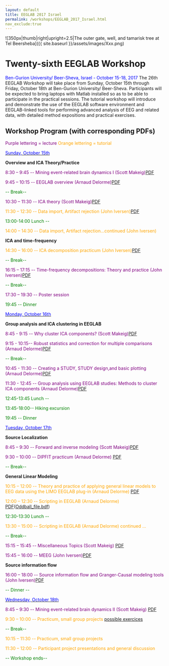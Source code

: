 ```yaml
---
layout: default
title: EEGLAB 2017 Israel
permalink: /workshops/EEGLAB_2017_Israel.html
nav_exclude:true
---
```


![350px\|thumb\|right\|upright=2.5\|The outer gate, well, and tamarisk
tree at Tel Beersheba]({{ site.baseurl }}/assets/images/Xxx.png)

Twenty-sixth EEGLAB Workshop
============================

<font color=blue>Ben-Gurion University/ Beer-Sheva, Israel - October
15-18, 2017</font>
The 26th EEGLAB Workshop will take place from Sunday, October 15th
through Friday, October 18th at Ben-Gurion University/ Beer-Sheva.
Participants will be expected to bring laptops with Matlab installed so
as to be able to participate in the practical sessions. The tutorial
workshop will introduce and demonstrate the use of the EEGLAB software
environment and EEGLAB-linked tools for performing advanced analysis of
EEG and related data, with detailed method expositions and practical
exercises.


Workshop Program (with corresponding PDFs)
------------------------------------------

<span style="color: purple">Purple lettering = lecture</span>
<span style="color: orange">Orange lettering = tutorial</span>

<u><span style="color: blue">Sunday, October 15th</span></u>


**Overview and ICA Theory/Practice**

<span style="color: purple">8:30 – 9:45 -- Mining event-related brain dynamics I (Scott Makeig)</span>[PDF](https://sccn.ucsd.edu/githubwiki/files/makeig_eeglab_israel_i.pdf)

<span style="color: purple">9:45 – 10:15 -- EEGLAB overview (Arnaud Delorme)</span>[PDF](https://sccn.ucsd.edu/githubwiki/files/eeglab2017_ad_eeglab_overview_israel.pdf)

<span style="color: green">-- Break--</span>

<span style="color: purple">10:30 – 11:30 -- ICA theory (Scott Makeig)</span>[PDF](https://sccn.ucsd.edu/githubwiki/files/eeglab_israel_ica.pdf)

<span style="color: orange">11:30 – 12:30 -- Data import, Artifact rejection (John Iversen)</span>[PDF](https://sccn.ucsd.edu/githubwiki/files/eeglab2017_jri_preprocessing.pdf)
<!-- -->


<span style="color: green">13:00-14:00 Lunch --</span>

<!-- -->



<span style="color: orange">14:00 – 14:30 -- Data import, Artifact rejection...continued (John Iversen)</span>

<!-- -->


**ICA and time-frequency**


<span style="color: orange">14:30 – 16:00 -- ICA decomposition practicum (John Iversen)</span>[PDF](https://sccn.ucsd.edu/githubwiki/files/eeglab2017_jri_ica_practicum.pdf)

<span style="color: green">-- Break--</span>

<span style="color: purple">16:15 – 17:15 -- Time-frequency decompositions: Theory and practice (John Iversen)</span>[PDF](https://sccn.ucsd.edu/githubwiki/files/eeglab2017_jri_time_frequency.pdf)

<span style="color: green">-- Break--</span>

<span style="color: purple">17:30 – 19:30 -- Poster session</span>

<!-- -->


<span style="color: green">19:45 -- Dinner</span>

<u><span style="color: blue">Monday, October 16th</span></u>


**Group analysis and ICA clustering in EEGLAB**


<span style="color: purple">8:45 - 9:15 -- Why cluster ICA components? (Scott Makeig)</span>[PDF](https://sccn.ucsd.edu/githubwiki/files/makeig_eeglab_israel17_clustering.pdf)

<span style="color: purple">9:15 - 10:15-- Robust statistics and correction for multiple comparisons (Arnaud Delorme)</span>[PDF](https://sccn.ucsd.edu/githubwiki/files/eeglab2017_statistics_israel2.pdf)

<span style="color: green">-- Break--</span>

<span style="color: purple">10:45 - 11:30 -- Creating a STUDY, STUDY design,and basic plotting (Arnaud Delorme)</span>[PDF](https://sccn.ucsd.edu/githubwiki/files/eeglab2017_ad_study_design_israel2.pdf)
<!-- -->



<span style="color: purple">11:30 - 12:45 -- Group analysis using EEGLAB studies: Methods to cluster ICA components (Arnaud Delorme)</span>[PDF](https://sccn.ucsd.edu/githubwiki/files/eeglab2017_ad_study_clustering_israel2.pdf)
<!-- -->


<span style="color: green">12:45-13:45 Lunch --</span>

<!-- -->


<span style="color: green">13:45-18:00-- Hiking excursion</span>

<!-- -->


<span style="color: green">19:45 -- Dinner</span>

<u><span style="color: blue">Tuesday, October 17th</span></u>


**Source Localization**

<span style="color: purple">8:45 – 9:30 -- Forward and inverse modeling (Scott Makeig)</span>[PDF](https://sccn.ucsd.edu/githubwiki/files/eeglab_israel17_forwardinversemods.pdf)

<span style="color: purple">9:30 – 10:00 -- DIPFIT practicum (Arnaud Delorme)</span> [PDF](https://sccn.ucsd.edu/githubwiki/files/dipfit_practicum_israel.pdf)
<!-- -->



<span style="color: green">-- Break--</span>

<!-- -->


**General Linear Modeling**


<span style="color: orange">10:15 – 12:00 -- Theory and practice of applying general linear models to EEG data using the LIMO EEGLAB plug-in (Arnaud Delorme)</span> [PDF](https://sccn.ucsd.edu/githubwiki/files/limo_israel_2017.pdf)

<span style="color: orange">12:00 – 12:30 -- Scripting in EEGLAB (Arnaud Delorme)</span> [PDF](https://sccn.ucsd.edu/githubwiki/files/israel_scripting.pdf)([Oddball_file.bdf](https://sccn.ucsd.edu/githubwiki/files/oddball_file.zip))
<!-- -->


<span style="color: green">12:30-13:30 Lunch --</span>

<!-- -->



<span style="color: orange">13:30 – 15:00 -- Scripting in EEGLAB (Arnaud Delorme) continued ...</span>

<!-- -->



<span style="color: green">-- Break--</span>

<!-- -->



<span style="color: purple">15:15 – 15:45 -- Miscellaneous Topics (Scott Makeig)</span> [PDF](https://sccn.ucsd.edu/githubwiki/files/eeglab_israel_misc.pdf)

<span style="color: purple">15:45 – 16:00 -- MEEG (John Iversen)</span>[PDF](https://sccn.ucsd.edu/githubwiki/files/eeglab_jri_meeg.pdf)
<!-- -->


**Source information flow**


<span style="color: purple">16:00 – 18:00 -- Source information flow and Granger-Causal modeling tools (John Iversen)</span>[PDF](https://sccn.ucsd.edu/githubwiki/files/eeglab2017_israel_jri_connectivity2.pdf)
<!-- -->



<span style="color: green">-- Dinner --</span>

<u><span style="color: blue">Wednesday, October 18th</span></u>



<span style="color: purple">8:45 – 9:30 -- Mining event-related brain dynamics II (Scott Makeig)</span> [PDF](https://sccn.ucsd.edu/githubwiki/files/eeglab2013_sm_israel.pdf)

<span style="color: orange">9:30 – 10:00 -- Practicum, small group projects [possible exercices](https://sccn.ucsd.edu/githubwiki/files/eeglab_problems.pdf)</span>
<!-- -->



<span style="color: green">-- Break--</span>

<!-- -->



<span style="color: orange">10:15 – 11:30 -- Practicum, small group projects</span>

<span style="color: orange">11:30 – 12:00 -- Participant project presentations and general discussion</span>

<!-- -->



<span style="color: green">-- Workshop ends--</span>
